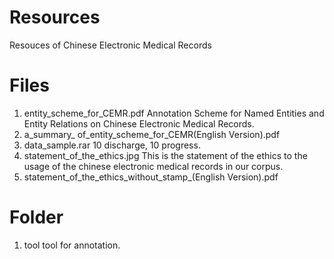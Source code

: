 # Resources
Resouces of Chinese Electronic Medical Records

# Files
1. entity_scheme_for_CEMR.pdf
	Annotation Scheme for Named Entities and Entity Relations on Chinese Electronic Medical Records.
2. a_summary_ of_entity_scheme_for_CEMR(English Version).pdf
3. data_sample.rar
	10 discharge, 10 progress.
4. statement_of_the_ethics.jpg
    This is the statement of the ethics to the usage of the chinese electronic medical records in our corpus.
5. statement_of_the_ethics_without_stamp_(English Version).pdf

# Folder
1. tool
	tool for annotation.
